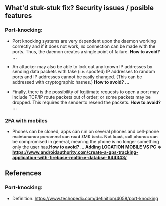 ## What'd stuk-stuk fix? Security issues / posible features

### Port-knocking:

* Port knocking systems are very dependent upon the daemon working correctly and if it does not work, no connection can be made with the ports. Thus, the daemon creates a single point of failure. **How to avoid? ...**

* An attacker may also be able to lock out any known IP addresses by sending data packets with fake (i.e. spoofed) IP addresses to random ports and IP addresses cannot be easily changed. (This can be addressed with cryptographic hashes.) **How to avoid? ...**

* Finally, there is the possibility of legitimate requests to open a port may include TCP/IP route packets out of order; or some packets may be dropped. This requires the sender to resend the packets. **How to avoid? ...**

### 2FA with mobiles

* Phones can be cloned, apps can run on several phones and cell-phone maintenance personnel can read SMS texts. Not least, cell phones can be compromised in general, meaning the phone is no longer something only the user has.**How to avoid? ...**
**Adding LOCATION MOBILE VS PC => https://www.androidauthority.com/create-a-gps-tracking-application-with-firebase-realtime-databse-844343/**


## References

### Port-knocking:

* Definition. https://www.techopedia.com/definition/4058/port-knocking

